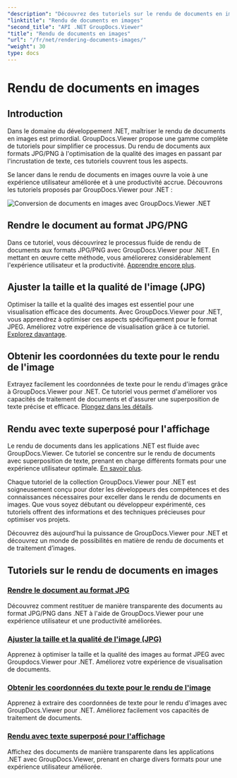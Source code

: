 ```yaml
---
"description": "Découvrez des tutoriels sur le rendu de documents en images avec GroupDocs.Viewer pour .NET. Optimisez la qualité des images, extrayez les coordonnées du texte et améliorez l'expérience utilisateur."
"linktitle": "Rendu de documents en images"
"second_title": "API .NET GroupDocs.Viewer"
"title": "Rendu de documents en images"
"url": "/fr/net/rendering-documents-images/"
"weight": 30
type: docs
---
```

# Rendu de documents en images

## Introduction

Dans le domaine du développement .NET, maîtriser le rendu de documents en images est primordial. GroupDocs.Viewer propose une gamme complète de tutoriels pour simplifier ce processus. Du rendu de documents aux formats JPG/PNG à l'optimisation de la qualité des images en passant par l'incrustation de texte, ces tutoriels couvrent tous les aspects.

Se lancer dans le rendu de documents en images ouvre la voie à une expérience utilisateur améliorée et à une productivité accrue. Découvrons les tutoriels proposés par GroupDocs.Viewer pour .NET :

![Conversion de documents en images avec GroupDocs.Viewer .NET](/viewer/rendering-documents-images/image.png)

## Rendre le document au format JPG/PNG
Dans ce tutoriel, vous découvrirez le processus fluide de rendu de documents aux formats JPG/PNG avec GroupDocs.Viewer pour .NET. En mettant en œuvre cette méthode, vous améliorerez considérablement l'expérience utilisateur et la productivité. [Apprendre encore plus](./render-jpg-png/).

## Ajuster la taille et la qualité de l'image (JPG)
Optimiser la taille et la qualité des images est essentiel pour une visualisation efficace des documents. Avec GroupDocs.Viewer pour .NET, vous apprendrez à optimiser ces aspects spécifiquement pour le format JPEG. Améliorez votre expérience de visualisation grâce à ce tutoriel. [Explorez davantage](./adjust-image-size-and-quality-jpg/).

## Obtenir les coordonnées du texte pour le rendu de l'image
Extrayez facilement les coordonnées de texte pour le rendu d'images grâce à GroupDocs.Viewer pour .NET. Ce tutoriel vous permet d'améliorer vos capacités de traitement de documents et d'assurer une superposition de texte précise et efficace. [Plongez dans les détails](./get-text-coordinates-image/).

## Rendu avec texte superposé pour l'affichage
Le rendu de documents dans les applications .NET est fluide avec GroupDocs.Viewer. Ce tutoriel se concentre sur le rendu de documents avec superposition de texte, prenant en charge différents formats pour une expérience utilisateur optimale. [En savoir plus](./render-with-text-overlay/).

Chaque tutoriel de la collection GroupDocs.Viewer pour .NET est soigneusement conçu pour doter les développeurs des compétences et des connaissances nécessaires pour exceller dans le rendu de documents en images. Que vous soyez débutant ou développeur expérimenté, ces tutoriels offrent des informations et des techniques précieuses pour optimiser vos projets.

Découvrez dès aujourd’hui la puissance de GroupDocs.Viewer pour .NET et découvrez un monde de possibilités en matière de rendu de documents et de traitement d’images.

## Tutoriels sur le rendu de documents en images
### [Rendre le document au format JPG](./render-jpg-png/)
Découvrez comment restituer de manière transparente des documents au format JPG/PNG dans .NET à l'aide de GroupDocs.Viewer pour une expérience utilisateur et une productivité améliorées.
### [Ajuster la taille et la qualité de l'image (JPG)](./adjust-image-size-and-quality-jpg/)
Apprenez à optimiser la taille et la qualité des images au format JPEG avec Groupdocs.Viewer pour .NET. Améliorez votre expérience de visualisation de documents.
### [Obtenir les coordonnées du texte pour le rendu de l'image](./get-text-coordinates-image/)
Apprenez à extraire des coordonnées de texte pour le rendu d'images avec GroupDocs.Viewer pour .NET. Améliorez facilement vos capacités de traitement de documents.
### [Rendu avec texte superposé pour l'affichage](./render-with-text-overlay/)
Affichez des documents de manière transparente dans les applications .NET avec GroupDocs.Viewer, prenant en charge divers formats pour une expérience utilisateur améliorée.